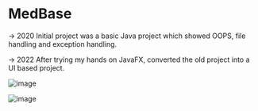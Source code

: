# MedBase

-> 2020
  Initial project was a basic Java project which showed OOPS, file handling and exception handling.
  
-> 2022
  After trying my hands on JavaFX, converted the old project into a UI based project.
  

![image](https://github.com/daryl-micah/MedBase/assets/80580135/3d2909b4-91f8-4b64-bf84-06cdc24ce3f9)


![image](https://github.com/daryl-micah/MedBase/assets/80580135/5ad0172c-612a-47d6-8837-26d3f6020c0f)

